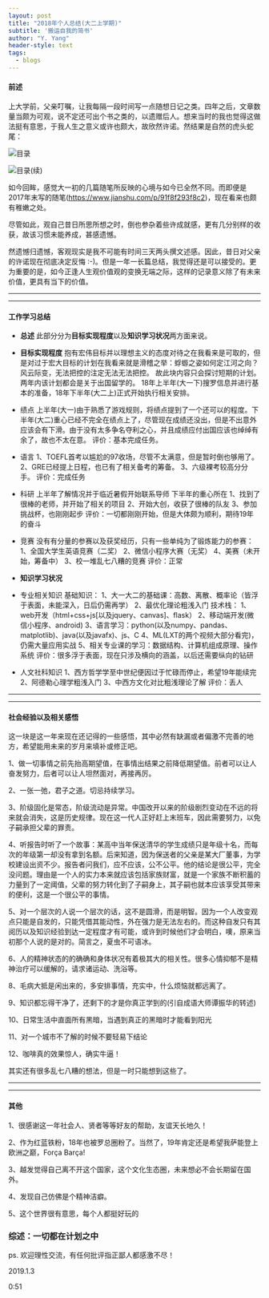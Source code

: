 ```yaml
---
layout: post
title: "2018年个人总结(大二上学期)"
subtitle: '搬运自我的简书'
author: "Y. Yang"
header-style: text
tags:
  - blogs
---
```


#### 前述

上大学前，父亲叮嘱，让我每隔一段时间写一点随想日记之类。四年之后，文章数量当颇为可观，说不定还可出个书之类的，以遗赠后人。想来当时的我也觉得这做法挺有意思，于我人生之意义或许也颇大，故欣然许诺。然结果是自然的虎头蛇尾：

![目录](https://upload-images.jianshu.io/upload_images/7602326-e8680fec9654ebbf.png?imageMogr2/auto-orient/strip%7CimageView2/2/w/120)

![目录(续)](https://upload-images.jianshu.io/upload_images/7602326-6a55f51151b3d4f2.png?imageMogr2/auto-orient/strip%7CimageView2/2/w/120)

如今回眸，感觉大一初的几篇随笔所反映的心境与如今已全然不同。而即便是2017年末写的随笔(https://www.jianshu.com/p/91f8f293f8c2)，现在看来也颇有稚嫩之处。

尽管如此，观自己昔日所思所想之时，倒也参杂着些许成就感，更有几分别样的收获，故该习惯未能养成，甚感遗憾。

然遗憾归遗憾，客观现实是我不可能有时间三天两头撰文述感。因此，昔日对父亲的许诺现在彻底决定反悔 :-)。但是一年一长篇总结，我觉得还是可以接受的。更为重要的是，如今正逢人生观价值观的变换无端之际，这样的记录意义除了有未来价值，更具有当下的价值。

---
---

#### 工作学习总结

* **总述**
此部分分为**目标实现程度**以及**知识学习状况**两方面来说。

* **目标实现程度**
抱有宏伟目标并以理想主义的态度对待之在我看来是可取的，但是对过于宏大目标的计划在我看来就是滑稽之举：蜉蝣之姿如何定江河之向？风云际变，无法把控的注定无法无法把控。
故此块内容只会探讨短期的计划。两年内该计划都会是关于出国留学的。
18年上半年(大一下)搜罗信息并进行基本的准备，18年下半年(大二上)正式开始执行相关安排。

- 绩点
上半年(大一)由于熟悉了游戏规则，将绩点提到了一个还可以的程度。下半年(大二)重心已经不完全在绩点上了，尽管现在成绩还没出，但是不出意外应该会有下滑。由于没有太多争名夺利之心，并且成绩应付出国应该也绰绰有余了，故也不太在意。
评价：基本完成任务。

- 语言
1、TOEFL首考以尴尬的97收场，尽管不太满意，但是暂时倒也够用了。
2、GRE已经提上日程，也已有了相关备考的筹备。
3、六级裸考较高分分手。
评价：完成任务

- 科研
上半年了解情况并于临近暑假开始联系导师
下半年的重心所在
1、找到了很棒的老师，并开始了相关的项目
2、开始大创，收获了很棒的队友
3、参加挑战杯，也刚刚起步
评价：一切都刚刚开始，但是大体颇为顺利，期待19年的奋斗

- 竞赛
没有有分量的参赛以及获奖经历，只有一些单纯为了锻炼能力的参赛：
1、全国大学生英语竞赛（二奖）
2、微信小程序大赛（无奖）
4、美赛（未开始，筹备中）
3、校一堆乱七八糟的竞赛
评价：正常

* **知识学习状况**

- 专业相关知识
基础知识：
1、大一大二的基础课：高数、离散、概率论（皆浮于表面，未能深入，日后仍需再学）
2、最优化理论粗浅入门
技术栈：
1、web开发（html+css+js[以及jquery、canvas]、flask）
2、移动端开发(微信小程序、android)
3、语言学习：python(以及numpy、pandas、matplotlib)、java(以及javafx)、js、C
4、ML(LXT的两个视频大部分看完)，仍需大量应用实战
5、相关专业课的学习：数据结构、计算机组成原理、操作系统
评价：很多浮于表面，现在只涉及横向的涵盖，以后还需要纵向的钻研

- 人文社科知识
1、西方哲学学至中世纪便因过于忙碌而停止，希望19年能续完
2、阿德勒心理学粗浅入门
3、中西方文化对比粗浅理论了解
评价：丢人

---
---


#### 社会经验以及相关感悟

这一块是这一年来现在还记得的一些感悟，其中必然有缺漏或者偏激不完善的地方，希望能用未来的岁月来填补或修正吧。

1、做一切事情之前先抬高期望值，在事情出结果之前降低期望值。前者可以让人奋发努力，后者可以让人坦然面对，再接再厉。

2、一张一弛，君子之道。切忌持续学习。

3、阶级固化是常态，阶级流动是异常。中国改开以来的阶级剧烈变动在不远的将来就会消失，这是历史规律。现在这一代人正好赶上末班车，因此需要努力，以免子嗣承担父辈的罪责。

4、听报告时听了一个故事：某高中当年保送清华的学生成绩只是年级十名，而每次的年级第一却没有拿到名额。后来知道，因为保送者的父亲是某大厂董事，为学校建设出资不少。报告者问我们，应不应该，公不公平。他的结论是很公平，完全没问题。理由是一个人的实力本来就应该包括家族财富，就是一个家族不断积蓄的力量到了一定阈值，父辈的努力转化到了子嗣身上，其子嗣也就本应该享受其带来的便利，这是一个很公平的事情。

5、对一个层次的人说一个层次的话，这不是圆滑，而是明智。因为一个人改变观点只能是自发的，只能凭借其能动性，外在强力是无法左右的。而这种自发只有其阅历以及知识经验到达一定程度才有可能，或许到时候他们才会明白，噢，原来当初那个人说的是对的。简言之，夏虫不可语冰。

6、人的精神状态的的确确和身体状况有着极其大的相关性。很多心情抑郁不是精神治疗可以缓解的，请求诸运动、洗浴等。

8、毛病大抵是闲出来的，多安排事情，充实中，什么烦恼就都远离了。

9、知识都忘得干净了，还剩下的才是你真正学到的(引自成语大师谭振华的转述)

10、日常生活中直面所有黑暗，当遇到真正的黑暗时才能看到阳光

11、对一个城市不了解的时候不要轻易下结论

12、咖啡真的效果惊人，确实牛逼！

其实还有很多乱七八糟的想法，但是一时只能想到这些了。

---
---

#### 其他

1、很感谢这一年社会人、贤者等等好友的帮助，友谊天长地久！

2、作为红蓝铁粉，18年也被罗总圈粉了。当然了，19年肯定还是希望我萨能登上欧洲之巅，Força Barça!

3、越发觉得自己离不开这个国家，这个文化生态圈，未来想必不会长期留在国外。

4、发现自己仿佛是个精神洁癖。

5、这个世界很有意思，每个人都挺好玩的

### 综述：一切都在计划之中

ps. 欢迎理性交流，有任何批评指正鄙人都感激不尽！

2019.1.3  

0:51